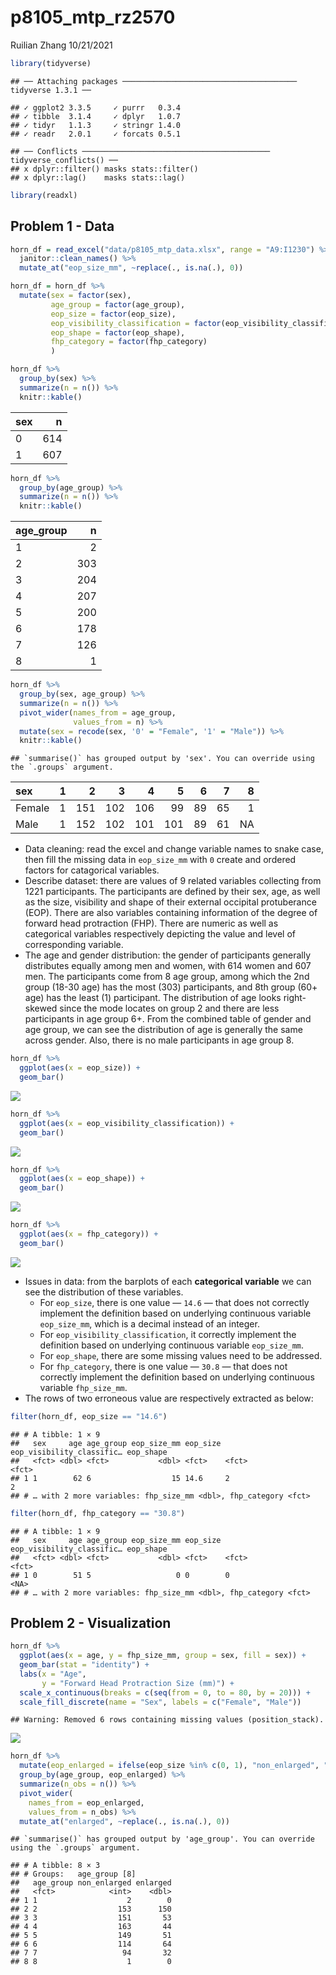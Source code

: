 p8105\_mtp\_rz2570
================
Ruilian Zhang
10/21/2021

``` r
library(tidyverse)
```

    ## ── Attaching packages ─────────────────────────────────────── tidyverse 1.3.1 ──

    ## ✓ ggplot2 3.3.5     ✓ purrr   0.3.4
    ## ✓ tibble  3.1.4     ✓ dplyr   1.0.7
    ## ✓ tidyr   1.1.3     ✓ stringr 1.4.0
    ## ✓ readr   2.0.1     ✓ forcats 0.5.1

    ## ── Conflicts ────────────────────────────────────────── tidyverse_conflicts() ──
    ## x dplyr::filter() masks stats::filter()
    ## x dplyr::lag()    masks stats::lag()

``` r
library(readxl)
```

## Problem 1 - Data

``` r
horn_df = read_excel("data/p8105_mtp_data.xlsx", range = "A9:I1230") %>% 
  janitor::clean_names() %>% 
  mutate_at("eop_size_mm", ~replace(., is.na(.), 0))

horn_df = horn_df %>% 
  mutate(sex = factor(sex),
         age_group = factor(age_group),
         eop_size = factor(eop_size),
         eop_visibility_classification = factor(eop_visibility_classification),
         eop_shape = factor(eop_shape),
         fhp_category = factor(fhp_category)
         )

horn_df %>% 
  group_by(sex) %>% 
  summarize(n = n()) %>% 
  knitr::kable()
```

| sex |   n |
|:----|----:|
| 0   | 614 |
| 1   | 607 |

``` r
horn_df %>% 
  group_by(age_group) %>% 
  summarize(n = n()) %>% 
  knitr::kable()
```

| age\_group |   n |
|:-----------|----:|
| 1          |   2 |
| 2          | 303 |
| 3          | 204 |
| 4          | 207 |
| 5          | 200 |
| 6          | 178 |
| 7          | 126 |
| 8          |   1 |

``` r
horn_df %>% 
  group_by(sex, age_group) %>% 
  summarize(n = n()) %>%
  pivot_wider(names_from = age_group,
              values_from = n) %>% 
  mutate(sex = recode(sex, '0' = "Female", '1' = "Male")) %>% 
  knitr::kable()
```

    ## `summarise()` has grouped output by 'sex'. You can override using the `.groups` argument.

| sex    |   1 |   2 |   3 |   4 |   5 |   6 |   7 |   8 |
|:-------|----:|----:|----:|----:|----:|----:|----:|----:|
| Female |   1 | 151 | 102 | 106 |  99 |  89 |  65 |   1 |
| Male   |   1 | 152 | 102 | 101 | 101 |  89 |  61 |  NA |

-   Data cleaning: read the excel and change variable names to snake
    case, then fill the missing data in `eop_size_mm` with `0` create
    and ordered factors for catagorical variables.  
-   Describe dataset: there are values of 9 related variables collecting
    from 1221 participants. The participants are defined by their sex,
    age, as well as the size, visibility and shape of their external
    occipital protuberance (EOP). There are also variables containing
    information of the degree of forward head protraction (FHP). There
    are numeric as well as categorical variables respectively depicting
    the value and level of corresponding variable.  
-   The age and gender distribution: the gender of participants
    generally distributes equally among men and women, with 614 women
    and 607 men. The participants come from 8 age group, among which the
    2nd group (18-30 age) has the most (303) participants, and 8th group
    (60+ age) has the least (1) participant. The distribution of age
    looks right-skewed since the mode locates on group 2 and there are
    less participants in age group 6+. From the combined table of gender
    and age group, we can see the distribution of age is generally the
    same across gender. Also, there is no male participants in age
    group 8.

``` r
horn_df %>% 
  ggplot(aes(x = eop_size)) +
  geom_bar()
```

![](p8105_mtp_rz2570_files/figure-gfm/plot%20categorical%20variables-1.png)<!-- -->

``` r
horn_df %>% 
  ggplot(aes(x = eop_visibility_classification)) +
  geom_bar()
```

![](p8105_mtp_rz2570_files/figure-gfm/plot%20categorical%20variables-2.png)<!-- -->

``` r
horn_df %>% 
  ggplot(aes(x = eop_shape)) +
  geom_bar()
```

![](p8105_mtp_rz2570_files/figure-gfm/plot%20categorical%20variables-3.png)<!-- -->

``` r
horn_df %>% 
  ggplot(aes(x = fhp_category)) +
  geom_bar()
```

![](p8105_mtp_rz2570_files/figure-gfm/plot%20categorical%20variables-4.png)<!-- -->

-   Issues in data: from the barplots of each **categorical variable**
    we can see the distribution of these variables.
    -   For `eop_size`, there is one value — `14.6` — that does not
        correctly implement the definition based on underlying
        continuous variable `eop_size_mm`, which is a decimal instead of
        an integer.  
    -   For `eop_visibility_classification`, it correctly implement the
        definition based on underlying continuous variable
        `eop_size_mm`.  
    -   For `eop_shape`, there are some missing values need to be
        addressed.  
    -   For `fhp_category`, there is one value — `30.8` — that does not
        correctly implement the definition based on underlying
        continuous variable `fhp_size_mm`.
-   The rows of two erroneous value are respectively extracted as below:

``` r
filter(horn_df, eop_size == "14.6")
```

    ## # A tibble: 1 × 9
    ##   sex     age age_group eop_size_mm eop_size eop_visibility_classific… eop_shape
    ##   <fct> <dbl> <fct>           <dbl> <fct>    <fct>                     <fct>    
    ## 1 1        62 6                  15 14.6     2                         2        
    ## # … with 2 more variables: fhp_size_mm <dbl>, fhp_category <fct>

``` r
filter(horn_df, fhp_category == "30.8")
```

    ## # A tibble: 1 × 9
    ##   sex     age age_group eop_size_mm eop_size eop_visibility_classific… eop_shape
    ##   <fct> <dbl> <fct>           <dbl> <fct>    <fct>                     <fct>    
    ## 1 0        51 5                   0 0        0                         <NA>     
    ## # … with 2 more variables: fhp_size_mm <dbl>, fhp_category <fct>

## Problem 2 - Visualization

``` r
horn_df %>% 
  ggplot(aes(x = age, y = fhp_size_mm, group = sex, fill = sex)) +
  geom_bar(stat = "identity") +
  labs(x = "Age",
       y = "Forward Head Protraction Size (mm)") +
  scale_x_continuous(breaks = c(seq(from = 0, to = 80, by = 20))) + 
  scale_fill_discrete(name = "Sex", labels = c("Female", "Male"))
```

    ## Warning: Removed 6 rows containing missing values (position_stack).

![](p8105_mtp_rz2570_files/figure-gfm/unnamed-chunk-3-1.png)<!-- -->

``` r
horn_df %>% 
  mutate(eop_enlarged = ifelse(eop_size %in% c(0, 1), "non_enlarged", "enlarged")) %>% 
  group_by(age_group, eop_enlarged) %>% 
  summarize(n_obs = n()) %>% 
  pivot_wider(
    names_from = eop_enlarged,
    values_from = n_obs) %>% 
  mutate_at("enlarged", ~replace(., is.na(.), 0))
```

    ## `summarise()` has grouped output by 'age_group'. You can override using the `.groups` argument.

    ## # A tibble: 8 × 3
    ## # Groups:   age_group [8]
    ##   age_group non_enlarged enlarged
    ##   <fct>            <int>    <dbl>
    ## 1 1                    2        0
    ## 2 2                  153      150
    ## 3 3                  151       53
    ## 4 4                  163       44
    ## 5 5                  149       51
    ## 6 6                  114       64
    ## 7 7                   94       32
    ## 8 8                    1        0
